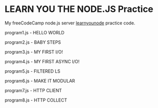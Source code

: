 # LEARN YOU THE NODE.JS Practice

My freeCodeCamp node.js server [learnyounode](https://github.com/workshopper/learnyounode) practice code.


program1.js - HELLO WORLD

program2.js - BABY STEPS 

program3.js - MY FIRST I/O!

program4.js -  MY FIRST ASYNC I/O!

program5.js - FILTERED LS    

program6.js - MAKE IT MODULAR

program7.js - HTTP CLIENT

program8.js - HTTP COLLECT
